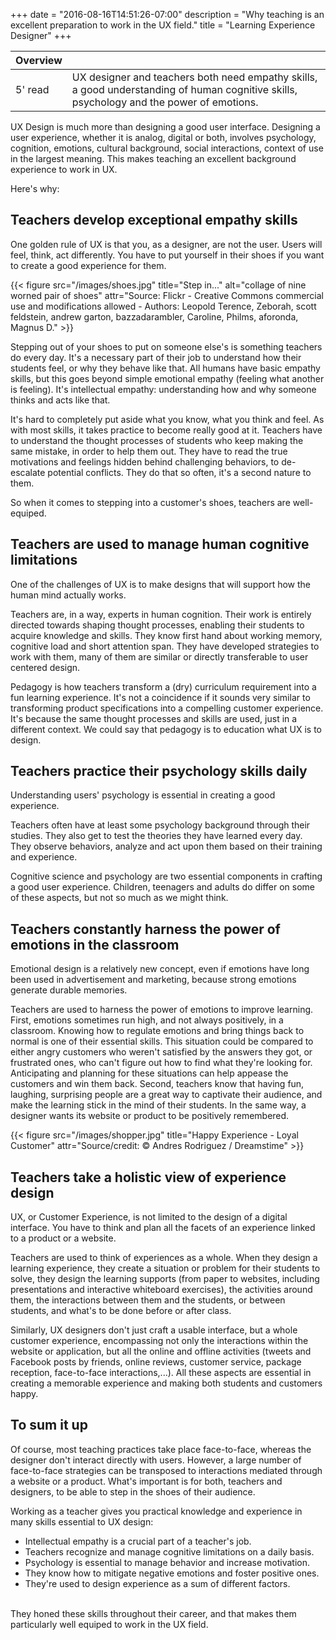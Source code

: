 +++
date = "2016-08-16T14:51:26-07:00"
description = "Why teaching is an excellent preparation to work in the UX field."
title = "Learning Experience Designer"
+++

 <div class="overview">

 Overview | <i class="fa fa-highlighter"></i>
 ---------|---
 5' read   | UX designer and teachers both need empathy skills, a good understanding of human cognitive skills, psychology and the power of emotions.

</div>

UX Design is much more than designing a good user interface. Designing a user experience, whether it is analog, digital or both, involves psychology, cognition, emotions, cultural background, social interactions, context of use in the largest meaning. This makes teaching an excellent background experience to work in UX.

Here's why:

## Teachers develop exceptional empathy skills

One golden rule of UX is that you, as a designer, are not the user. Users will feel, think, act differently. You have to put yourself in their shoes if you want to create a good experience for them.

{{< figure src="/images/shoes.jpg" title="Step in..." alt="collage of nine worned pair of shoes" attr="Source: Flickr - Creative Commons commercial use and modifications allowed - Authors: Leopold Terence, Zeborah, scott feldstein, andrew garton, bazzadarambler, Caroline, Philms, aforonda, Magnus D." >}}

Stepping out of your shoes to put on someone else's is something teachers do every day. It's a necessary part of their job to understand how their students feel, or why they behave like that. All humans have basic empathy skills, but this goes beyond simple emotional empathy (feeling what another is feeling). It's intellectual empathy: understanding how and why someone thinks and acts like that.

It's hard to completely put aside what you know, what you think and feel. As with most skills, it takes practice to become really good at it. Teachers have to understand the thought processes of students who keep making the same mistake, in order to help them out. They have to read the true motivations and feelings hidden behind challenging behaviors, to de-escalate potential conflicts. They do that so often, it's a second nature to them.

So when it comes to stepping into a customer's shoes, teachers are well-equiped. 

## Teachers are used to manage human cognitive limitations

One of the challenges of UX is to make designs that will support how the human mind actually works.

Teachers are, in a way, experts in human cognition. Their work is entirely directed towards shaping thought processes, enabling their students to acquire knowledge and skills. They know first hand about working memory, cognitive load and short attention span. They have developed strategies to work with them, many of them are similar or directly transferable to user centered design. 

Pedagogy is how teachers transform a (dry) curriculum requirement into a fun learning experience. It's not a coincidence if it sounds very similar to transforming product specifications into a compelling customer experience. It's because the same thought processes and skills are used, just in a different context. We could say that pedagogy is to education what UX is to design. 

## Teachers practice their psychology skills daily

Understanding users' psychology is essential in creating a good experience. 

Teachers often have at least some psychology background through their studies. They also get to test the theories they have learned every day. They observe behaviors, analyze and act upon them based on their training and experience. 

Cognitive science and psychology are two essential components in crafting a good user experience. Children, teenagers and adults do differ on some of these aspects, but not so much as we might think.

## Teachers constantly harness the power of emotions in the classroom

Emotional design is a relatively new concept, even if emotions have long been used in advertisement and marketing, because strong emotions generate durable memories.

Teachers are used to harness the power of emotions to improve learning. First, emotions sometimes run high, and not always positively, in a classroom. Knowing how to regulate emotions and bring things back to normal is one of their essential skills. This situation could be compared to either angry customers who weren't satisfied by the answers they got, or frustrated ones, who can't figure out how to find what they're looking for. Anticipating and planning for these situations can help appease the customers and win them back. Second, teachers know that having fun, laughing, surprising people are a great way to captivate their audience, and make the learning stick in the mind of their students. In the same way, a designer wants its website or product to be positively remembered.

{{< figure src="/images/shopper.jpg" title="Happy Experience - Loyal Customer" attr="Source/credit: © Andres Rodriguez / Dreamstime" >}}

## Teachers take a holistic view of experience design

UX, or Customer Experience, is not limited to the design of a digital interface. You have to think and plan all the facets of an experience linked to a product or a website.

Teachers are used to think of experiences as a whole. When they design a learning experience, they create a situation or problem for their students to solve, they design the learning supports (from paper to websites, including presentations and interactive whiteboard exercises), the activities around them, the interactions between them and the students, or between students, and what's to be done before or after class. 

Similarly, UX designers don't just craft a usable interface, but a whole customer experience, encompassing not only the interactions within the website or application, but all the online and offline activities (tweets and Facebook posts by friends, online reviews, customer service, package reception, face-to-face interactions,...). All these aspects are essential in creating a memorable experience and making both students and customers happy.

## To sum it up 

Of course, most teaching practices take place face-to-face, whereas the designer don't interact directly with users. However, a large number of face-to-face strategies can be transposed to interactions mediated through a website or a product. What's important is for both, teachers and designers, to be able to step in the shoes of their audience. 

Working as a teacher gives you practical knowledge and experience in many skills essential to UX design:

- Intellectual empathy is a crucial part of a teacher's job.
- Teachers recognize and manage cognitive limitations on a daily basis.
- Psychology is essential to manage behavior and increase motivation.
- They know how to mitigate negative emotions and foster positive ones.
- They're used to design experience as a sum of different factors.

<br>
They honed these skills throughout their career, and that makes them particularly well equiped to work in the UX field.


